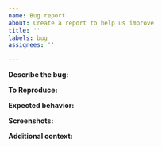 ```yaml
---
name: Bug report
about: Create a report to help us improve
title: ''
labels: bug
assignees: ''

---
```


[//]: # (These are comments and are used for reference and will not show up in the issue)

**Describe the bug:**

[//]: # (A clear and concise description of what the bug is.)


**To Reproduce:**

[//]: # (Numbered steps to reproduce the behavior)


**Expected behavior:**

[//]: # (A clear and concise description of what you expected to happen.)


**Screenshots:**

[//]: # (If applicable, add screenshots to help explain your problem.)


**Additional context:**

[//]: # (Add any other context about the problem here.)
